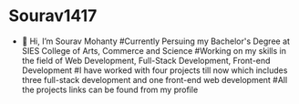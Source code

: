 # Sourav1417
- 👋 Hi, I’m Sourav Mohanty
#Currently Persuing my Bachelor's Degree at SIES College of Arts, Commerce and Science
#Working on my skills in the field of Web Development, Full-Stack Development, Front-end Development
#I have worked with four projects till now which includes three full-stack development and one front-end web development
#All the projects links can be found from my profile
